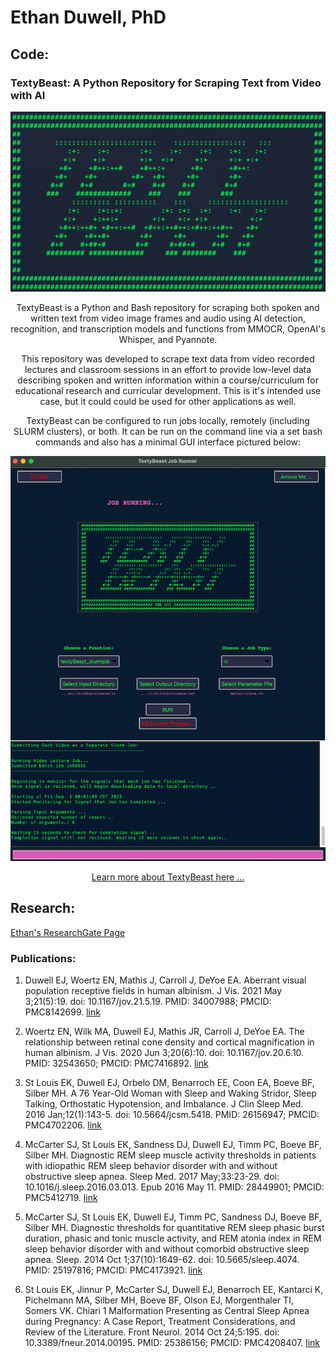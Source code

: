 # Ethan Duwell, PhD

## Code:

### TextyBeast: A Python Repository for Scraping Text from Video with AI

<p align="center">
  <img src="https://github.com/ejduwell/TextyBeast/blob/main/textyBeastLogo.png" alt="TextyBeast Logo">
  <br>
</p>
<p align="center">
  <div style="text-align: center;">
    
   TextyBeast is a Python and Bash repository for scraping both spoken and written text from video 
   image frames and audio using AI detection, recognition, and transcription models and functions 
   from MMOCR, OpenAI's Whisper, and Pyannote. 
    
   This repository was developed to scrape text data from video recorded lectures and classroom 
   sessions in an effort to provide low-level data describing spoken and written information within 
   a course/curriculum for educational research and curricular development. This is it's intended 
   use case, but it could could be used for other applications as well. 

   TextyBeast can be configured to run jobs locally, remotely (including SLURM clusters), or both.
   It can be run on the command line via a set bash commands and also has a minimal GUI interface 
   pictured below:
  </div>

<p align="center">
  <img src="https://github.com/ejduwell/TextyBeast/blob/main/TextyBeastGuiRunning.png" alt="TextyBeast Gui">
  <br>
</p>

<p align="center">
  <a href="https://github.com/ejduwell/TextyBeast/tree/main#readme">Learn more about TextyBeast here ...</a>
</p>

## Research:

[Ethan's ResearchGate Page](https://www.researchgate.net/profile/Ethan-Duwell)

### Publications:

1) Duwell EJ, Woertz EN, Mathis J, Carroll J, DeYoe EA. Aberrant visual population receptive fields in human albinism. J Vis. 2021 May 3;21(5):19. doi: 10.1167/jov.21.5.19. PMID: 34007988; PMCID: PMC8142699. [link](https://jov.arvojournals.org/article.aspx?articleid=2772610)
   
2) Woertz EN, Wilk MA, Duwell EJ, Mathis JR, Carroll J, DeYoe EA. The relationship between retinal cone density and cortical magnification in human albinism. J Vis. 2020 Jun 3;20(6):10. doi: 10.1167/jov.20.6.10. PMID: 32543650; PMCID: PMC7416892. [link](https://jov.arvojournals.org/article.aspx?articleid=2770147)

3) St Louis EK, Duwell EJ, Orbelo DM, Benarroch EE, Coon EA, Boeve BF, Silber MH. A 76 Year-Old Woman with Sleep and Waking Stridor, Sleep Talking, Orthostatic Hypotension, and Imbalance. J Clin Sleep Med. 2016 Jan;12(1):143-5. doi: 10.5664/jcsm.5418. PMID: 26156947; PMCID: PMC4702206. [link](https://www.ncbi.nlm.nih.gov/pmc/articles/PMC4702206/)

4) McCarter SJ, St Louis EK, Sandness DJ, Duwell EJ, Timm PC, Boeve BF, Silber MH. Diagnostic REM sleep muscle activity thresholds in patients with idiopathic REM sleep behavior disorder with and without obstructive sleep apnea. Sleep Med. 2017 May;33:23-29. doi: 10.1016/j.sleep.2016.03.013. Epub 2016 May 11. PMID: 28449901; PMCID: PMC5412719. [link](https://jcsm.aasm.org/doi/10.5664/jcsm.5418)

5) McCarter SJ, St Louis EK, Duwell EJ, Timm PC, Sandness DJ, Boeve BF, Silber MH. Diagnostic thresholds for quantitative REM sleep phasic burst duration, phasic and tonic muscle activity, and REM atonia index in REM sleep behavior disorder with and without comorbid obstructive sleep apnea. Sleep. 2014 Oct 1;37(10):1649-62. doi: 10.5665/sleep.4074. PMID: 25197816; PMCID: PMC4173921. [link](https://www.ncbi.nlm.nih.gov/pmc/articles/PMC4173921/)

6) St Louis EK, Jinnur P, McCarter SJ, Duwell EJ, Benarroch EE, Kantarci K, Pichelmann MA, Silber MH, Boeve BF, Olson EJ, Morgenthaler TI, Somers VK. Chiari 1 Malformation Presenting as Central Sleep Apnea during Pregnancy: A Case Report, Treatment Considerations, and Review of the Literature. Front Neurol. 2014 Oct 24;5:195. doi: 10.3389/fneur.2014.00195. PMID: 25386156; PMCID: PMC4208407. [link](https://www.ncbi.nlm.nih.gov/pmc/articles/PMC4208407/)
